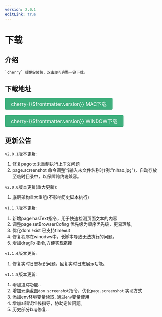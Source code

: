 ```yaml
---
version: 2.0.1
editLink: true
---
```


# 下载

## 介绍
    `cherry` 提供安装包，双击即可完整一键下载。
## 下载地址

 <a style="display: inline-block; font-size: 1rem; color: rgb(255, 255, 255); background-color: rgb(62, 175, 124); padding: 0.4rem 1.2rem; border-radius: 4px; transition: background-color 0.1s ease 0s;:box-sizing: border-box; border-bottom: 1px solid rgb(56, 157, 112);" :href="'https://storage.jd.com/assert/cherry-' + $frontmatter.version + '.dmg'">cherry-{{$frontmatter.version}} MAC下载</a>

 <a style="margin-top:0.2rem;display: inline-block; font-size: 1rem; color: rgb(255, 255, 255); background-color: rgb(62, 175, 124); padding: 0.4rem 1.2rem; border-radius: 4px; transition: background-color 0.1s ease 0s; box-sizing: border-box; border-bottom: 1px solid rgb(56, 157, 112);" :href='"https://storage.jd.com/assert/cherrySetup-" + $frontmatter.version + ".exe"'>cherry-{{$frontmatter.version}} WINDOW下载</a>

## 更新公告

`v2.0.1`版本更新:
1. 修复pago.to未重制执行上下文问题
2. page.screenshot 命令调整当输入未文件名称时(例:"nihao.jpg")，自动存放至临时目录中，以保障跨终端兼容。


`v2.0.0`版本更新(重大更新):
1. 底层架构重大重组(不影响历史脚本执行)

`v1.1.7`版本更新:

1. 新增page.hasText指令，用于快速检测页面文本的内容
2. 调整page.setBrowserCofing 优先级为顺序优先级，更易理解。
3. 优化dom.exist 已支持timeout
4. 修复程序在winodws中，长脚本导致无法执行的问题。
5. 增加dragTo 指令,方便实现拖拽

`v1.1.6`版本更新:
1. 修复实时日志标识问题，回复实时日志展示功能。

`v1.1.5`版本更新:

1. 增加追踪功能..
2. 增加元素截图`dom.screenshot`指令，优化`page.screenshot` 实现方式
3. 添加env环境变量读取, 通过`env`变量使用
4. 增加ai错误堆栈指导，协助定位问题。
5. 历史部分bug修复..
